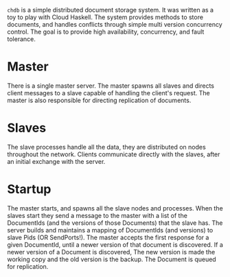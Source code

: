 `chdb` is a simple distributed document storage system. It was written as
a toy to play with Cloud Haskell. The system provides methods to store 
documents, and handles conflicts through simple multi version concurrency
control. The goal is to provide high availability, concurrency, and fault
tolerance.

Master
======

There is a single master server. The master spawns all slaves and directs
client messages to a slave capable of handling the client's request. The 
master is also responsible for directing replication of documents.

Slaves
======

The slave processes handle all the data, they are distributed on nodes
throughout the network. Clients communicate directly with the slaves,
after an initial exchange with the server.

Startup
=======

The master starts, and spawns all the slave nodes and processes. When
the slaves start they send a message to the master with a list of the
DocumentIds (and the versions of those Documents) that the slave
has. The server builds and maintains a mapping of DocumentIds (and
versions) to slave Pids (OR SendPorts!). The master accepts the first
response for a given DocumentId, until a newer version of that
document is discovered. If a newer version of a Document is
discovered, The new version is made the working copy and the old
version is the backup. The Document is queued for replication.
